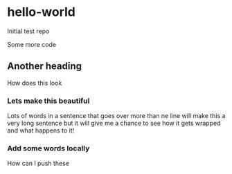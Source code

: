 # hello-world
Initial test repo

Some more code

## Another heading ##

How does this look

### Lets make this beautiful ###

Lots of words in a sentence that goes over more than ne line will make this a very long sentence but it will give me a chance to see how it gets wrapped and what happens to it!

### Add some words locally ###

How can I push these

